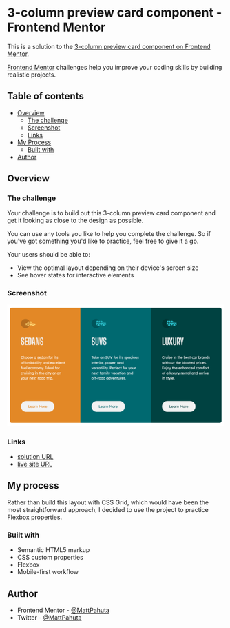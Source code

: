 # 3-column preview card component - Frontend Mentor

This is a solution to the [3-column preview card component on Frontend Mentor](https://www.frontendmentor.io/challenges/3column-preview-card-component-pH92eAR2-).

[Frontend Mentor](https://www.frontendmentor.io) challenges help you improve your coding skills by building realistic projects.

## Table of contents

- [Overview](#overview)
  - [The challenge](#the-challenge)
  - [Screenshot](#screenshot)
  - [Links](#links)
- [My Process](#my-process)
  - [Built with](#built-with)
- [Author](#author)

## Overview

### The challenge

Your challenge is to build out this 3-column preview card component and get it looking as close to the design as possible.

You can use any tools you like to help you complete the challenge. So if you've got something you'd like to practice, feel free to give it a go.

Your users should be able to:

- View the optimal layout depending on their device's screen size
- See hover states for interactive elements

### Screenshot

![Desktop](./project-screenshot.png "Desktop view")

### Links

- [solution URL](https://www.frontendmentor.io/solutions/responsive-landing-page-using-flexbox-and-css-grid-sdErLR-L6)
- [live site URL](https://mattpahuta.github.io/meet-landing-page/)

## My process

Rather than build this layout with CSS Grid, which would have been the most straightforward approach, I decided to use the project to practice Flexbox properties.

### Built with

- Semantic HTML5 markup
- CSS custom properties
- Flexbox
- Mobile-first workflow

## Author

- Frontend Mentor - [@MattPahuta](https://www.frontendmentor.io/profile/MattPahuta)
- Twitter - [@MattPahuta](https://twitter.com/MattPahuta)